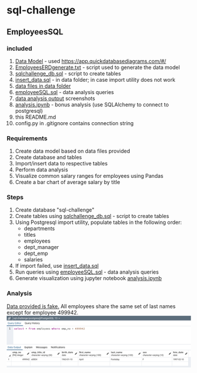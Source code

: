 # sql-challenge
 
## EmployeesSQL

### included
1. [Data Model](https://github.com/tratnikc/sql-challenge/blob/main/EmployeeSQL/EmployeesERD.png) - used https://app.quickdatabasediagrams.com/#/  
2. [EmployeesERDgenerate.txt](https://github.com/tratnikc/sql-challenge/blob/main/EmployeeSQL/EmployeesERDgenerate.txt) - script used to generate the data model  
3. [sqlchallenge_db.sql](https://github.com/tratnikc/sql-challenge/blob/main/EmployeeSQL/sqlchallenge_db.sql) - script to create tables  
4. [insert_data.sql](https://github.com/tratnikc/sql-challenge/blob/main/EmployeeSQL/data/insert_data.sql) - in data folder; in case import utility does not work  
5. [data files in data folder](https://github.com/tratnikc/sql-challenge/tree/main/EmployeeSQL/data)  
6. [employeeSQL.sql](https://github.com/tratnikc/sql-challenge/blob/main/EmployeeSQL/employeeSQL.sql) - data analysis queries  
7. [data analysis output](https://github.com/tratnikc/sql-challenge/tree/main/EmployeeSQL/output) screenshots
8. [analysis.ipynb](https://github.com/tratnikc/sql-challenge/blob/main/EmployeeSQL/analysis.ipynb) - bonus analysis (use SQLAlchemy to connect to postgresql)
9. this README.md  
10. config.py in .gitignore contains connection string  


### Requirements
1. Create data model based on data files provided
2. Create database and tables
3. Import/insert data to respective tables
3. Perform data analysis
4. Visualize common salary ranges for employees using Pandas
5. Create a bar chart of average salary by title


### Steps
1. Create database "sql-challenge"
2. Create tables using [sqlchallenge_db.sql](https://github.com/tratnikc/sql-challenge/blob/main/EmployeeSQL/sqlchallenge_db.sql) - script to create tables  
3. Using Postgresql import utility, populate tables in the following order:
    * departments
    * titles
    * employees
    * dept_manager
    * dept_emp
    * salaries
4. If import failed, use [insert_data.sql](https://github.com/tratnikc/sql-challenge/blob/main/EmployeeSQL/data/insert_data.sql)  
5. Run queries using [employeeSQL.sql](https://github.com/tratnikc/sql-challenge/blob/main/EmployeeSQL/employeeSQL.sql) - data analysis queries  
6. Generate visualization using jupyter notebook [analysis.ipynb](https://github.com/tratnikc/sql-challenge/blob/main/EmployeeSQL/analysis.ipynb) 

### Analysis
[Data provided is fake.](https://github.com/tratnikc/sql-challenge/blob/main/EmployeeSQL/output/query8.png) All employees share the same set of last names except for employee 499942.
![employee 499942](https://github.com/tratnikc/sql-challenge/blob/main/EmployeeSQL/output/emp499942.png)
